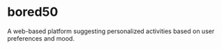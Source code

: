 # bored50
A web-based platform suggesting personalized activities based on user preferences and mood.
